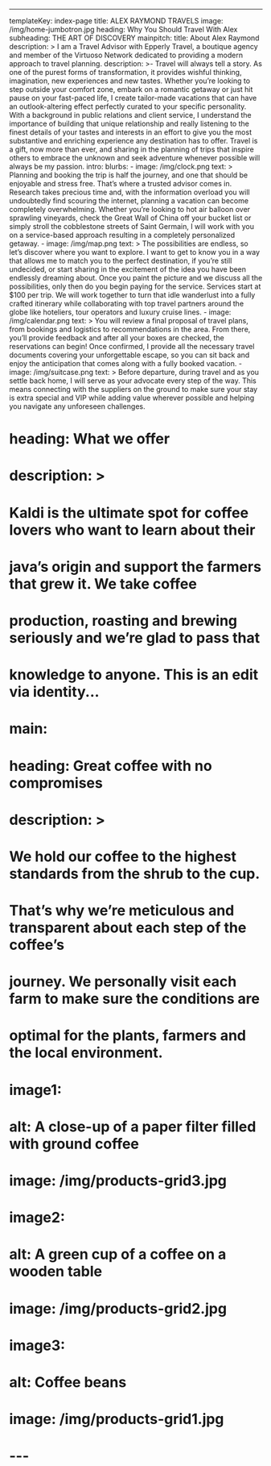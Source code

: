 ---
templateKey: index-page
title: ALEX RAYMOND TRAVELS
image: /img/home-jumbotron.jpg
heading: Why You Should Travel With Alex
subheading: THE ART OF DISCOVERY
mainpitch:
  title: About Alex Raymond
  description: >
    I am a Travel Advisor with Epperly Travel, a boutique agency and member of the Virtuoso Network dedicated to providing a modern approach to travel planning.
description: >-
    Travel will always tell a story. As one of the purest forms of transformation, it provides wishful thinking, imagination, new experiences and new tastes. Whether you’re looking to step outside your comfort zone, embark on a romantic getaway or just hit pause on your fast-paced life, I create tailor-made vacations that can have an outlook-altering effect perfectly curated to your specific personality. With a background in public relations and client service, I understand the importance of building that unique relationship and really listening to the finest details of your tastes and interests in an effort to give you the most substantive and enriching experience any destination has to offer. Travel is a gift, now more than ever, and sharing in the planning of trips that inspire others to embrace the unknown and seek adventure whenever possible will always be my passion.
intro:
  blurbs:
    - image: /img/clock.png
      text: >
        Planning and booking the trip is half the journey, and one that should be enjoyable and stress free. That’s where a trusted advisor comes in. Research takes precious time and, with the information overload you will undoubtedly find scouring the internet, planning a vacation can become completely overwhelming. Whether you’re looking to hot air balloon over sprawling vineyards, check the Great Wall of China off your bucket list or simply stroll the cobblestone streets of Saint Germain, I will work with you on a service-based approach resulting in a completely personalized getaway.
    - image: /img/map.png
      text: >
        The possibilities are endless, so let’s discover where you want to explore. I want to get to know you in a way that allows me to match you to the perfect destination, if you’re still undecided, or start sharing in the excitement of the idea you have been endlessly dreaming about. Once you paint the picture and we discuss all the possibilities, only then do you begin paying for the service. Services start at $100 per trip. We will work together to turn that idle wanderlust into a fully crafted itinerary while collaborating with top travel partners around the globe like hoteliers, tour operators and luxury cruise lines.
    - image: /img/calendar.png
      text: >
        You will review a final proposal of travel plans, from bookings and logistics to recommendations in the area. From there, you’ll provide feedback and after all your boxes are checked, the reservations can begin! Once confirmed, I provide all the necessary travel documents covering your unforgettable escape, so you can sit back and enjoy the anticipation that comes along with a fully booked vacation.
    - image: /img/suitcase.png
      text: >
        Before departure, during travel and as you settle back home, I will serve as your advocate every step of the way. This means connecting with the suppliers on the ground to make sure your stay is extra special and VIP while adding value wherever possible and helping you navigate any unforeseen challenges.
#   heading: What we offer
#   description: >
#     Kaldi is the ultimate spot for coffee lovers who want to learn about their
#     java’s origin and support the farmers that grew it. We take coffee
#     production, roasting and brewing seriously and we’re glad to pass that
#     knowledge to anyone. This is an edit via identity...
# main:
#   heading: Great coffee with no compromises
#   description: >
#     We hold our coffee to the highest standards from the shrub to the cup.
#     That’s why we’re meticulous and transparent about each step of the coffee’s
#     journey. We personally visit each farm to make sure the conditions are
#     optimal for the plants, farmers and the local environment.
#   image1:
#     alt: A close-up of a paper filter filled with ground coffee
#     image: /img/products-grid3.jpg
#   image2:
#     alt: A green cup of a coffee on a wooden table
#     image: /img/products-grid2.jpg
#   image3:
#     alt: Coffee beans
#     image: /img/products-grid1.jpg
# ---
